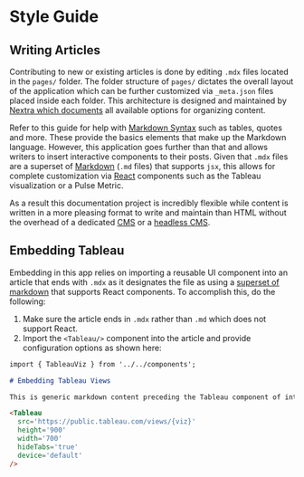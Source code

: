# Style Guide

## Writing Articles

Contributing to new or existing articles is done by editing `.mdx` files located in the `pages/` folder. The folder structure of `pages/` dictates the overall layout of the application which can be further customized via `_meta.json` files placed inside each folder. This architecture is designed and maintained by [Nextra which documents](https://nextra.site/docs/docs-theme/page-configuration) all available options for organizing content.

Refer to this guide for help with [Markdown Syntax](https://www.markdownguide.org/) such as tables, quotes and more. These provide the basics elements that make up the Markdown language. However, this application goes further than that and allows writers to insert interactive components to their posts. Given that `.mdx` files are a superset of [Markdown](https://mdxjs.com/) (`.md` files) that supports `jsx`, this allows for complete customization via [React](https://react.dev/) components such as the Tableau visualization or a Pulse Metric. 

As a result this documentation project is incredibly flexible while content is written in a more pleasing format to write and maintain than HTML without the overhead of a dedicated [CMS](https://en.wikipedia.org/wiki/Content_management_system) or a [headless CMS](https://en.wikipedia.org/wiki/Headless_content_management_system).


## Embedding Tableau

Embedding in this app relies on importing a reusable UI component into an article that ends with `.mdx` as it designates the file as using a [superset of markdown](https://mdxjs.com/) that supports React components. To accomplish this, do the following:

1. Make sure the article ends in `.mdx` rather than `.md` which does not support React.
2. Import the `<Tableau/>` component into the article and provide configuration options as shown here:

```md
import { TableauViz } from '../../components';

# Embedding Tableau Views

This is generic markdown content preceding the Tableau component of interest

<Tableau
  src='https://public.tableau.com/views/{viz}'
  height='900'
  width='700'
  hideTabs='true'
  device='default'
/>
```
